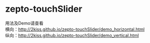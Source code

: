 # zepto-touchSlider
用法及Demo请查看  
横向：http://2kiss.github.io/zepto-touchSlider/demo_horizontal.html  
纵向：http://2kiss.github.io/zepto-touchSlider/demo_vertical.html  
